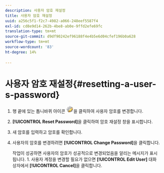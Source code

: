 ```yaml
---
description: 사용자 암호 재설정
title: 사용자 암호 재설정
uuid: a256c5f1-f2c7-4982-a066-248eef5587f4
exl-id: cd8e9d14-262b-4be8-ab0e-9ffd2efe69fc
translation-type: tm+mt
source-git-commit: d9df90242ef96188f4e4b5e6d04cfef196b0a628
workflow-type: tm+mt
source-wordcount: '83'
ht-degree: 14%

---
```


# 사용자 암호 재설정{#resetting-a-user-s-password}

1. 행 끝에 있는 톱니바퀴 아이콘 ![](assets/edit_icon.png)을 클릭하여 사용자 암호를 변경합니다.
1. **[!UICONTROL Reset Password]**&#x200B;을 클릭하여 암호 재설정 창을 표시합니다.
1. 새 암호를 입력하고 암호를 확인합니다.
1. 사용자의 암호를 변경하려면 **[!UICONTROL Change Password]**&#x200B;을 클릭합니다.

   작업이 성공하면 사용자의 암호가 성공적으로 변경되었음을 알리는 메시지가 표시됩니다. 1. 사용자 계정을 변경할 필요가 없으면 **[!UICONTROL Edit User]** 대화 상자에서 **[!UICONTROL Cancel]**&#x200B;을 클릭합니다.
